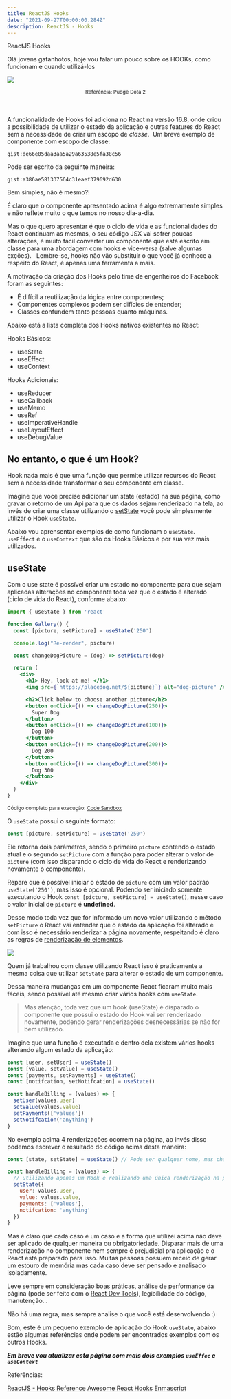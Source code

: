 ```yaml
---
title: ReactJS Hooks
date: "2021-09-27T00:00:00.284Z"
description: ReactJS - Hooks
---
```


ReactJS Hooks

Olá jovens gafanhotos, hoje vou falar um pouco sobre os HOOKs, como funcionam e quando utilizá-los

![](https://i.ibb.co/2q6Lh5j/pudge-hook.png)
<center><small>Referência: Pudge Dota 2</small></center>
</br>
</br>


A funcionalidade de Hooks foi adiciona no React na versão 16.8, onde criou a possibilidade de utilizar o estado da aplicação e outras features do React sem a necessidade de criar um escopo de *classe*. 
Um breve exemplo de componente com escopo de classe:


`gist:de66e05daa3aa5a29a63538e5fa38c56`

Pode ser escrito da seguinte maneira:

`gist:a386ae581337564c31eaef379692d630`


Bem simples, não é mesmo?!

É claro que o componente apresentado acima é algo extremamente simples e não reflete muito o que temos no nosso dia-a-dia. 

Mas o que quero apresentar é que o ciclo de vida e as funcionalidades do React continuam as mesmas, o seu código JSX vai sofrer poucas alterações, é muito fácil converter um componente que está escrito em classe para uma abordagem com hooks e vice-versa (salve algumas exções).
 
Lembre-se, hooks não vão substituir o que você já conhece a respeito do React, é apenas uma ferramenta a mais.

A motivação da criação dos Hooks pelo time de engenheiros do Facebook foram as seguintes:
* É difícil a reutilização da lógica entre componentes;
* Componentes complexos podem ser difícies de entender;
* Classes confundem tanto pessoas quanto máquinas.

Abaixo está a lista completa dos Hooks nativos existentes no React:

Hooks Básicos:
* useState
* useEffect
* useContext

Hooks Adicionais:
* useReducer
* useCallback
* useMemo
* useRef
* useImperativeHandle
* useLayoutEffect
* useDebugValue

## No entanto, o que é um Hook?
Hook nada mais é que uma função que permite utilizar recursos do React sem a necessidade transformar o seu componente em classe. 

Imagine que você precise adicionar um state (estado) na sua página, como gravar o retorno de um Api para que os dados sejam renderizado na tela, ao invés de criar uma classe utilizando o [setState](https://pt-br.reactjs.org/docs/faq-state.html) você pode simplesmente utilizar o Hook `useState`. 

Abaixo vou aprensentar exemplos de como funcionam o `useState`. `useEffect` e o `useContext` que são os Hooks Básicos e por sua vez mais utilizados.

## useState
Com o use state é possível criar um estado no componente para que sejam aplicadas alterações no componente toda vez que o estado é alterado (ciclo de vida do React), conforme abaixo:

```jsx
import { useState } from 'react'

function Gallery() {
  const [picture, setPicture] = useState('250')

  console.log("Re-render", picture)

  const changeDogPicture = (dog) => setPicture(dog)

  return (
    <div>
      <h1> Hey, look at me! </h1>
      <img src={`https://placedog.net/${picture}`} alt="dog-picture" />

      <h2>Click below to choose another picture</h2>
      <button onClick={() => changeDogPicture(250)}>
        Super Dog
      </button>
      <button onClick={() => changeDogPicture(100)}>
        Dog 100
      </button>
      <button onClick={() => changeDogPicture(200)}>
        Dog 200
      </button>
      <button onClick={() => changeDogPicture(300)}>
        Dog 300
      </button>
    </div>
  )
}

```
<small>Código completo para execução: [Code Sandbox](https://codesandbox.io/s/reacthook-usestate-example-9n1pj?file=/src/App.js)
</small>

O `useState` possui o seguinte formato:
```js
const [picture, setPicture] = useState('250')
```

Ele retorna dois parâmetros, sendo o primeiro `picture` contendo o estado atual e o segundo `setPicture` com a função para poder alterar o valor de `picture` (com isso disparando o ciclo de vida do React e renderizando novamente o componente).

Repare que é possível iniciar o estado de `picture` com um valor padrão `useState('250')`, mas isso é opcional. Podendo ser iniciado somente executando o Hook `const [picture, setPicture] = useState()`, nesse caso o valor inicial de `picture` é **undefined**.

Desse modo toda vez que for informado um novo valor utilizando o método `setPicture` o React vai entender que o estado da aplicação foi alterado e com isso é necessário renderizar a página novamente, respeitando é claro as regras de [renderização de elementos](https://pt-br.reactjs.org/docs/rendering-elements.html#react-only-updates-whats-necessary).

![](https://i.ibb.co/qggpj6Q/usestate-dogs.gif)

Quem já trabalhou com classe utilizando React isso é praticamente a mesma coisa que utilizar `setState` para alterar o estado de um componente.

Dessa maneira mudanças em um componente React ficaram muito mais fáceis, sendo possível até mesmo criar vários hooks com `useState`. 

> Mas atenção, toda vez que um hook (useState) é disparado o componente que possui o estado do Hook vai ser renderizado novamente, podendo gerar renderizações desnecessárias se não for bem utilizado. 

Imagine que uma função é executada e dentro dela existem vários hooks alterando algum estado da aplicação:

```jsx
const [user, setUser] = useState()
const [value, setValue] = useState()
const [payments, setPayments] = useState()
const [notifcation, setNotifcation] = useState()

const handleBilling = (values) => {
  setUser(values.user)
  setValue(values.value)
  setPayments(['values'])
  setNotifcation('anything')
}

```
No exemplo acima 4 renderizações ocorrem na página, ao invés disso podemos escrever o resultado do código acima desta maneira:

```jsx
const [state, setState] = useState() // Pode ser qualquer nome, mas chamei de state por ficar mais claro que é o estado do component. É uma mera semelhança ao nome utilizado quando utilizamos classe com React

const handleBilling = (values) => {
  // utilizando apenas um Hook e realizando uma única renderização na página
  setState({
    user: values.user,
    value: values.value,
    payments: ['values'],
    notifcation: 'anything'
  })
}

```

Mas é claro que cada caso é um caso e a forma que utilizei acima não deve ser aplicado de qualquer maneira ou obrigatoriedade. Disparar mais de uma renderização no componente nem sempre é prejudicial pra aplicação e o React está preparado para isso. Muitas pessoas possuem receio de gerar um estouro de memória mas cada caso deve ser pensado e analisado isoladamente.

Leve sempre em consideração boas práticas, análise de performance da página (pode ser feito com o [React Dev Tools](https://pt-br.reactjs.org/blog/2019/08/15/new-react-devtools.html)), legibilidade do código, manutenção...

Não há uma regra, mas sempre analise o que você está desenvolvendo :)

Bom, este é um pequeno exemplo de aplicação do Hook `useState`, abaixo estão algumas referências onde podem ser encontrados exemplos com os outros Hooks.

***Em breve vou atualizar esta página com mais dois exemplos `useEffec` e `useContext`***

Referências:

[ReactJS - Hooks Reference](https://reactjs.org/docs/hooks-reference.html)
[Awesome React Hooks](https://github.com/rehooks/awesome-react-hooks)
[Enmascript](https://enmascript.com/articles/2018/10/26/react-conf-2018-understanding-react-hooks-proposal-with-simple-examples)